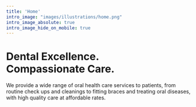 ```yaml
---
title: 'Home'
intro_image: "images/illustrations/home.png"
intro_image_absolute: true
intro_image_hide_on_mobile: true
---
```

# Dental Excellence. <br> Compassionate Care.
We provide a wide range of oral health care services to patients, from routine check ups and cleanings to fitting braces and treating oral diseases, with high quality care at affordable rates.
